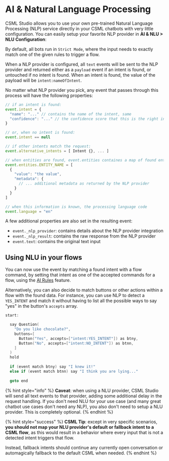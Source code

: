 # AI & Natural Language Processing

CSML Studio allows you to use your own pre-trained Natural Language Processing \(NLP\) service directly in your CSML chatbots with very little configuration. You can easily setup your favorite NLP provider in **AI & NLU &gt; NLU Configuration**:

By default, all bots run in `Strict Mode`, where the input needs to exactly match one of the given rules to trigger a flow.

When a NLP provider is configured, all `text` events will be sent to the NLP provider and returned either as a `payload` event if an intent is found, or untouched if no intent is found. When an intent is found, the value of the payload will be `intent:nameOfIntent`.

No matter what NLP provider you pick, any event that passes through this process will have the following properties:

```javascript
// if an intent is found:
event.intent = {
  "name": "..." // contains the name of the intent, same
  "confidence": "..." // the confidence score that this is the right intent
}

// or, when no intent is found:
event.intent == null

// if other intents match the request:
event.alternative_intents = [ Intent {}, ... ]

// when entities are found, event.entities containes a map of found entities
event.entities.ENTITY_NAME = [
  {
    "value": "the value",
    "metadata": {
      // ... additional metadata as returned by the NLP provider
    }
  }
]

// when this information is known, the processing language code
event.language = "en"
```

A few additional properties are also set in the resulting event:

* `event._nlp_provider`: contains details about the NLP provider integration
* `event._nlp_result`: contains the raw response from the NLP provider
* `event.text`: contains the original text input

## Using NLU in your flows

You can now use the event by matching a found intent with a flow command, by setting that intent as one of the accepted commands for a flow, using the [AI Rules](ai-rules.md) feature.

Alternatively, you can also decide to match buttons or other actions within a flow with the found data. For instance, you can use NLP to detect a `YES_INTENT`  and match it without having to list all the possible ways to say "yes" in the button's `accepts` array.

```cpp
start:

  say Question(
    "Do you like chocolate?",
    buttons=[
      Button("Yes", accepts=["intent:YES_INTENT"]) as btny,
      Button("No", accepts=["intent:NO_INTENT"]) as btnn,
    ]
  )
  hold
  
  if (event match btny) say "I knew it!"
  else if (event match btnn) say "I think you are lying..."
  
  goto end
```

{% hint style="info" %}
**Caveat**: when using a NLU provider, CSML Studio will send all text events to that provider, adding some additional delay in the request handling. If you don't need NLU for your use case \(and many great chatbot use cases don't need any NLP\), you also don't need to setup a NLU provider. This is completely optional.
{% endhint %}

{% hint style="success" %}
**CSML Tip**: except in very specific scenarios, **you should not map your NLU provider's default or fallback intent to a CSML flow**, as this would result in a behavior where every input that is not a detected intent triggers that flow.   
  
Instead, fallback intents should continue any currently open conversation or automagically fallback to the default CSML when needed.
{% endhint %}

